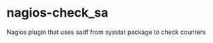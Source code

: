 nagios-check_sa
===============

Nagios plugin that uses sadf from sysstat package to check counters
